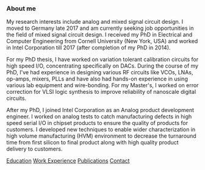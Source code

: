 ### About me

My research interests include analog and mixed signal circuit design. 
I moved to Germany late 2017 and am currently seeking job opportunities in the field of mixed signal circuit design.
I received my PhD in Electrical and Computer Engineering from Cornell University (New York, USA) and worked in Intel Corporation till 2017 (after completion of my PhD in 2014). 

For my PhD thesis, I have worked on variation tolerant calibration circuits for high speed I/O, concentrating specifically on DACs. During the course of my PhD, I've had experience in designing various RF circuits like VCOs, LNAs, op-amps, mixers, PLLs and have also had hands-on experience in using various lab equipment and wire-bonding. For my Master's, I worked on error correction for VLSI logic synthesis to improve reliability of nanoscale digital circuits.

After my PhD, I joined Intel Corporation as an Analog product development engineer. I worked on analog tests to catch manufacturing defects in high speed serial I/O in chipset products to ensure the quality of products for customers. I developed new techniques to enable wider characterization in high volume manufacturing (HVM) environment to decrease the turnaround time from first silicon to final product along with high quality product delivery to customers.

[Education](https://ishitamukhopadhyay.github.io/education.html) [Work Experience](https://ishitamukhopadhyay.github.io/workexperience.html) [Publications](https://ishitamukhopadhyay.github.io/publications.html) [Contact](https://ishitamukhopadhyay.github.io/contact.html)
